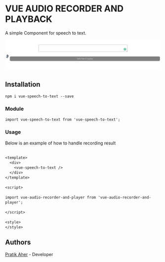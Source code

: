 # VUE AUDIO RECORDER AND PLAYBACK

A simple Component for speech to text.

![](https://raw.githubusercontent.com/pratikaher88/vue-speech-to-text/master/Screenshot.png)

## Installation

```
npm i vue-speech-to-text --save
```

### Module
```
import vue-speech-to-text from 'vue-speech-to-text';
```

### Usage

Below is an example of how to handle recording result
```

<template>
  <div>
    <vue-speech-to-text />
  </div>
</template>
 
<script>

import vue-audio-recorder-and-player from 'vue-audio-recorder-and-player';

</script> 
 
<style>
</style> 
```

## Authors

[Pratik Aher](https://www.linkedin.com/in/pratikaher88/) - Developer

